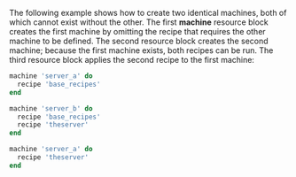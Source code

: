 The following example shows how to create two identical machines, both
of which cannot exist without the other. The first **machine** resource
block creates the first machine by omitting the recipe that requires the
other machine to be defined. The second resource block creates the
second machine; because the first machine exists, both recipes can be
run. The third resource block applies the second recipe to the first
machine:

``` ruby
machine 'server_a' do
  recipe 'base_recipes'
end

machine 'server_b' do
  recipe 'base_recipes'
  recipe 'theserver'
end

machine 'server_a' do
  recipe 'theserver'
end
```